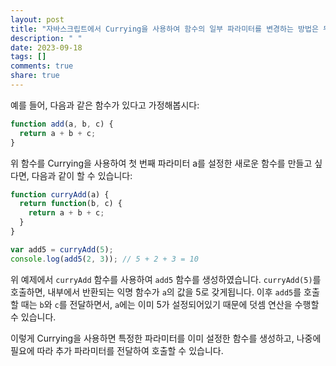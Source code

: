 ```yaml
---
layout: post
title: "자바스크립트에서 Currying을 사용하여 함수의 일부 파라미터를 변경하는 방법은 무엇인가요?"
description: " "
date: 2023-09-18
tags: []
comments: true
share: true
---
```


예를 들어, 다음과 같은 함수가 있다고 가정해봅시다:

```javascript
function add(a, b, c) {
  return a + b + c;
}
```

위 함수를 Currying을 사용하여 첫 번째 파라미터 a를 설정한 새로운 함수를 만들고 싶다면, 다음과 같이 할 수 있습니다:

```javascript
function curryAdd(a) {
  return function(b, c) {
    return a + b + c;
  }
}

var add5 = curryAdd(5);
console.log(add5(2, 3)); // 5 + 2 + 3 = 10
```

위 예제에서 `curryAdd` 함수를 사용하여 `add5` 함수를 생성하였습니다. `curryAdd(5)`를 호출하면, 내부에서 반환되는 익명 함수가 `a`의 값을 5로 갖게됩니다. 이후 `add5`를 호출할 때는 `b`와 `c`를 전달하면서, `a`에는 이미 5가 설정되어있기 때문에 덧셈 연산을 수행할 수 있습니다.

이렇게 Currying을 사용하면 특정한 파라미터를 이미 설정한 함수를 생성하고, 나중에 필요에 따라 추가 파라미터를 전달하여 호출할 수 있습니다.